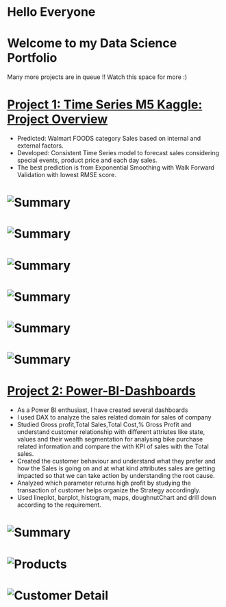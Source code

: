 # Hello Everyone
# Welcome to my Data Science Portfolio
Many more projects are in queue !! Watch this space for more :)

# [Project 1: Time Series M5 Kaggle: Project Overview](https://github.com/SweHar/Time-Series-Analysis-On-M5-Dataset)
- Predicted: Walmart FOODS category Sales based on internal and external factors.
- Developed: Consistent Time Series model to forecast sales considering special events, product price and each day sales.
- The best prediction is from Exponential Smoothing with Walk Forward Validation with lowest RMSE score.
# ![Summary](/Images/TotalCategoriesSold2016.jpg)
# ![Summary](/Images/PredictionNaiveMethod.jpg)
# ![Summary](/Images/PredictionSARIMA.jpg)
# ![Summary](/Images/PredictionMLP.jpg)
# ![Summary](/Images/PredictionExponentialSmoothing.jpg)
# ![Summary](/Images/Pred_ESwithWalkForwardValidation.jpg)


# [Project 2: Power-BI-Dashboards](https://github.com/SweHar/Power-BI-Dashboards)
- As a Power BI enthusiast, I have created several dashboards
- I used DAX to analyze the sales related domain for sales of company
- Studied Gross profit,Total Sales,Total Cost,% Gross Profit and understand customer relationship with different attriutes like state,
values and their wealth segmentation for analysing bike purchase related information and compare the with KPI of sales with the Total sales.
- Created the customer behaviour and understand what they prefer and how the Sales is going on and at what kind attributes sales are getting impacted 
so that we can take action by understanding the root cause.
- Analyzed which parameter returns high profit by studying the transaction of customer helps organize the Strategy accordingly.
- Used lineplot, barplot, histogram, maps, doughnutChart and drill down according to the requirement.
# ![Summary](/Images/Summary_Dashboard.jpg)
# ![Products](/Images/Products_Dashboard.jpg)
# ![Customer Detail](/Images/CustomerDetail_Dashboard.jpg)
